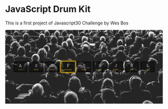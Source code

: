 # JavaScript Drum Kit
This is a first project of Javascript30 Challenge by Wes Bos

<img src="images/readme.jpg" alt="Drum Kit" title="JS Drum Kit">